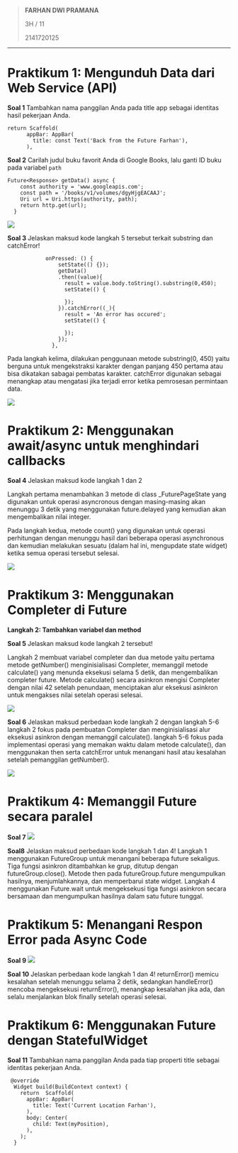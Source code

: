 > **FARHAN DWI PRAMANA**
>
> 3H / 11
>
> 2141720125

---

# **Praktikum 1: Mengunduh Data dari Web Service (API)**

**Soal 1**
Tambahkan nama panggilan Anda pada title app sebagai identitas hasil pekerjaan Anda.

```
return Scaffold(
      appBar: AppBar(
        title: const Text('Back from the Future Farhan'),
      ),
```

**Soal 2** Carilah judul buku favorit Anda di Google Books, lalu ganti ID buku pada variabel `path`

```
Future<Response> getData() async {
    const authority = 'www.googleapis.com';
    const path = '/books/v1/volumes/dgyHjgEACAAJ';
    Uri url = Uri.https(authority, path);
    return http.get(url);
  }
```

<img src="doc/prak1-langkah4-soal2-b.png)">

**Soal 3** Jelaskan maksud kode langkah 5 tersebut terkait substring dan catchError!

```
            onPressed: () {
                setState(() {});
                getData()
                .then((value){
                  result = value.body.toString().substring(0,450);
                  setState(() {

                  });
                }).catchError((_){
                  result = 'An error has occured';
                  setState(() {

                  });
                });
              },
```

Pada langkah kelima, dilakukan penggunaan metode substring(0, 450) yaitu berguna untuk mengekstraksi karakter dengan panjang 450 pertama atau bisa dikatakan sabagai pembatas karakter. catchError digunakan sebagai menangkap atau mengatasi jika terjadi error ketika pemrosesan permintaan data.

<img src="doc/prak1-langkah5.png)">

# **Praktikum 2: Menggunakan await/async untuk menghindari callbacks**

**Soal 4** Jelaskan maksud kode langkah 1 dan 2

Langkah pertama menambahkan 3 metode di class \_FuturePageState yang digunakan untuk operasi asyncronous dengan masing-masing akan menunggu 3 detik yang menggunakan future.delayed yang kemudian akan mengembalikan nilai integer.

Pada langkah kedua, metode count() yang digunakan untuk operasi perhitungan dengan menunggu hasil dari beberapa operasi asynchronous dan kemudian melakukan sesuatu (dalam hal ini, mengupdate state widget) ketika semua operasi tersebut selesai.

<img src="doc/prak2-langkah4.png">

# **Praktikum 3: Menggunakan Completer di Future**

**Langkah 2: Tambahkan variabel dan method**

**Soal 5** Jelaskan maksud kode langkah 2 tersebut!

Langkah 2 membuat variabel completer dan dua metode yaitu pertama metode getNumber() menginisialisasi Completer, memanggil metode calculate() yang menunda eksekusi selama 5 detik, dan mengembalikan completer future. Metode calculate() secara asinkron mengisi Completer dengan nilai 42 setelah penundaan, menciptakan alur eksekusi asinkron untuk mengakses nilai setelah operasi selesai.

<img src="doc/prak3-langkah4-soal5.png">

**Soal 6**
Jelaskan maksud perbedaan kode langkah 2 dengan langkah 5-6
langkah 2 fokus pada pembuatan Completer dan menginisialisasi alur eksekusi asinkron dengan memanggil calculate().
langkah 5-6 fokus pada implementasi operasi yang memakan waktu dalam metode calculate(), dan menggunakan then serta catchError untuk menangani hasil atau kesalahan setelah pemanggilan getNumber().

<img src="doc/prak3-langkah6-soal6.png">

# **Praktikum 4: Memanggil Future secara paralel**

**Soal 7**
<img src="doc/prak4-langkah3-soal7.png">

**Soal8**
Jelaskan maksud perbedaan kode langkah 1 dan 4!
Langkah 1 menggunakan FutureGroup untuk menangani beberapa future sekaligus. Tiga fungsi asinkron ditambahkan ke grup, ditutup dengan futureGroup.close(). Metode then pada futureGroup.future mengumpulkan hasilnya, menjumlahkannya, dan memperbarui state widget.
Langkah 4 menggunakan Future.wait untuk mengeksekusi tiga fungsi asinkron secara bersamaan dan mengumpulkan hasilnya dalam satu future tunggal.

# **Praktikum 5: Menangani Respon Error pada Async Code**

**Soal 9**
<img src="doc/prak5-langkah3-a-soal9.png">

**Soal 10**
Jelaskan perbedaan kode langkah 1 dan 4!
returnError() memicu kesalahan setelah menunggu selama 2 detik, sedangkan handleError() mencoba mengeksekusi returnError(), menangkap kesalahan jika ada, dan selalu menjalankan blok finally setelah operasi selesai.

# **Praktikum 6: Menggunakan Future dengan StatefulWidget**

**Soal 11**
Tambahkan nama panggilan Anda pada tiap properti title sebagai identitas pekerjaan Anda.

```
 @override
  Widget build(BuildContext context) {
    return  Scaffold(
      appBar: AppBar(
        title: Text('Current Location Farhan'),
      ),
      body: Center(
        child: Text(myPosition),
      ),
    );
  }
```
